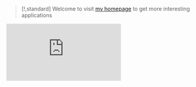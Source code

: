 
> [!,standard] Welcome to visit [my homepage](https://hubenchang0515.github.io/) to get more interesting applications

![](https://www.dmoe.cc/random.php)
